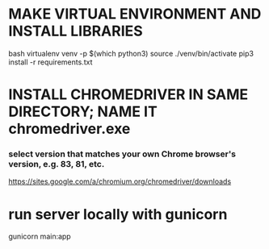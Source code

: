 # MAKE VIRTUAL ENVIRONMENT AND INSTALL LIBRARIES
bash
virtualenv venv -p $(which python3) 
source ./venv/bin/activate
pip3 install -r requirements.txt

# INSTALL CHROMEDRIVER IN SAME DIRECTORY; NAME IT chromedriver.exe
### select version that matches your own Chrome browser's version, e.g. 83, 81, etc.
https://sites.google.com/a/chromium.org/chromedriver/downloads

# run server locally with gunicorn
gunicorn main:app
